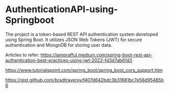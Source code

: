 # AuthenticationAPI-using-Springboot
The project is a token-based REST API authentication system developed using Spring Boot. It utilizes JSON Web Tokens (JWT) for secure authentication and MongoDB for storing user data. 

Articles to refer:
https://iamprafful.medium.com/spring-boot-rest-api-authentication-best-practices-using-jwt-2022-fd3d7ab61d3

https://www.tutorialspoint.com/spring_boot/spring_boot_cors_support.htm

https://gist.github.com/bradtraversy/f407d642bdc3b31681bc7e56d95485b6
